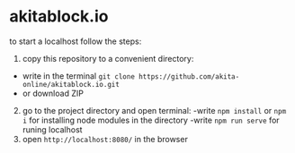 # akitablock.io

to start a localhost follow the steps:

1) copy this repository to a convenient directory:
- write in the terminal `git clone https://github.com/akita-online/akitablock.io.git`
- or download ZIP
2) go to the project directory and open terminal:
-write `npm install` or `npm i` for installing node modules in the directory
-write `npm run serve` for runing localhost
3) open `http://localhost:8080/` in the browser
